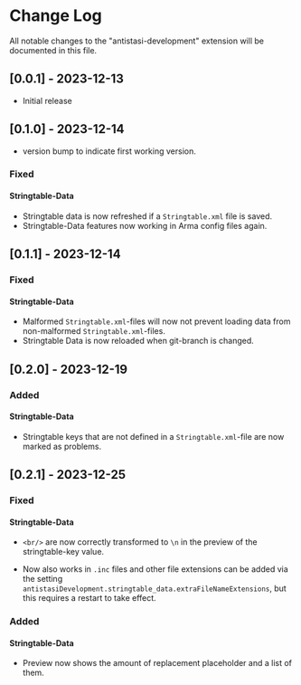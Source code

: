 # Change Log

All notable changes to the "antistasi-development" extension will be documented in this file.

<!-- Check [Keep a Changelog](http://keepachangelog.com/) for recommendations on how to structure this file. -->

## [0.0.1] - 2023-12-13

- Initial release


## [0.1.0] - 2023-12-14

- version bump to indicate first working version.

### Fixed

#### Stringtable-Data

- Stringtable data is now refreshed if a `Stringtable.xml` file is saved.
- Stringtable-Data features now working in Arma config files again.



## [0.1.1] - 2023-12-14

### Fixed

#### Stringtable-Data

- Malformed `Stringtable.xml`-files will now not prevent loading data from non-malformed `Stringtable.xml`-files.
- Stringtable Data is now reloaded when git-branch is changed.





## [0.2.0] - 2023-12-19

### Added

#### Stringtable-Data

- Stringtable keys that are not defined in a `Stringtable.xml`-file are now marked as problems.


## [0.2.1] - 2023-12-25

### Fixed

#### Stringtable-Data

- `<br/>` are now correctly transformed to `\n` in the preview of the stringtable-key value.

- Now also works in `.inc` files and other file extensions can be added via the setting `antistasiDevelopment.stringtable_data.extraFileNameExtensions`, but this requires a restart to take effect.


### Added

#### Stringtable-Data

- Preview now shows the amount of replacement placeholder and a list of them.